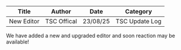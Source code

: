 | Title | Author | Date | Category |
|-------|--------|------|----------|
| New Editor | TSC Offical | 23/08/25 | TSC Update Log |

<p>We have added a new and upgraded editor and soon reaction may be available! </p>